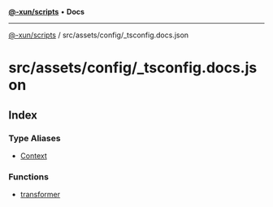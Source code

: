 [**@-xun/scripts**](../../../../README.md) • **Docs**

***

[@-xun/scripts](../../../../README.md) / src/assets/config/\_tsconfig.docs.json

# src/assets/config/\_tsconfig.docs.json

## Index

### Type Aliases

- [Context](type-aliases/Context.md)

### Functions

- [transformer](functions/transformer.md)
